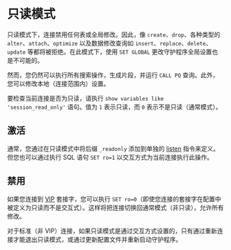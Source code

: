 # 只读模式

只读模式下，连接禁用任何表或全局修改。因此，像 `create`、`drop`、各种类型的 `alter`、`attach`、`optimize` 以及数据修改查询如 `insert`、`replace`、`delete`、`update` 等都将被拒绝。在此模式下，使用 `SET GLOBAL` 更改守护程序全局设置也是不可能的。

然而，您仍然可以执行所有搜索操作，生成片段，并运行 `CALL PQ` 查询。此外，您可以修改本地（连接范围内）设置。

要检查当前连接是否为只读，请执行 `show variables like 'session_read_only'` 语句。值为 `1` 表示只读，而 `0` 表示不是只读（通常模式）。

## 激活

通常，您通过在只读模式中将后缀 `_readonly` 添加到单独的 [listen](../Server_settings/Searchd.md#listen) 指令来定义。但您也可以通过执行 SQL 语句 `SET ro=1` 以交互方式为当前连接执行此操作。

## 禁用

如果您连接到 [VIP](../Server_settings/Searchd.md#listen) 套接字，您可以执行 `SET ro=0`（即使您连接的套接字在配置中被定义为只读而不是交互式）。这样将把连接切换回通常模式（非只读），允许所有修改。

对于标准（非 VIP）连接，如果只读模式是通过交互方式设置的，只有通过重新连接才能退出只读模式，或通过更新配置文件并重新启动守护程序。

<!-- proofread -->
